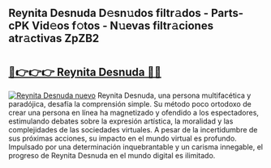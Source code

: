 ## Reynita Desnuda D𝚎sn𝚞dos filtr𝚊dos - Parts-cPK Vid𝚎os f𝚘tos - N𝚞evas filtr𝚊ciones atr𝚊ctivas ZpZB2

# <h2><a href="http://mbdjoe.tromn.icu/?c=Reynita+Desnuda">🔗👉👉👉 Reynita Desnuda 🔗🔗</a></h2>

[![Reynita Desnuda nuevo](https://i.imgur.com/pEAQMta.gif)](http://mbdjoe.tromn.icu/?c=Reynita+Desnuda)
Reynita Desnuda, una persona multifacética y paradójica, desafía la comprensión simple. Su método poco ortodoxo de crear una persona en línea ha magnetizado y ofendido a los espectadores, estimulando debates sobre la expresión artística, la moralidad y las complejidades de las sociedades virtuales. A pesar de la incertidumbre de sus próximas acciones, su impacto en el mundo virtual es profundo. Impulsado por una determinación inquebrantable y un carisma innegable, el progreso de Reynita Desnuda en el mundo digital es ilimitado.
